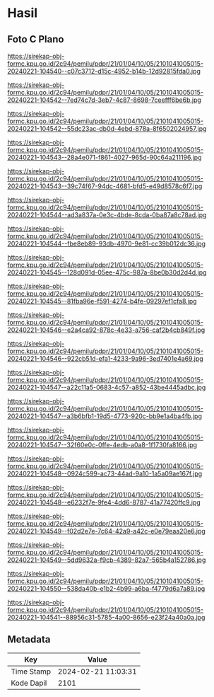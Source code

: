 # Hasil

## Foto C Plano

https://sirekap-obj-formc.kpu.go.id/2c94/pemilu/pdpr/21/01/04/10/05/2101041005015-20240221-104540--c07c3712-d15c-4952-b14b-12d92815fda0.jpg

https://sirekap-obj-formc.kpu.go.id/2c94/pemilu/pdpr/21/01/04/10/05/2101041005015-20240221-104542--7ed74c7d-3eb7-4c87-8698-7ceefff6be6b.jpg

https://sirekap-obj-formc.kpu.go.id/2c94/pemilu/pdpr/21/01/04/10/05/2101041005015-20240221-104542--55dc23ac-db0d-4ebd-878a-8f6502024957.jpg

https://sirekap-obj-formc.kpu.go.id/2c94/pemilu/pdpr/21/01/04/10/05/2101041005015-20240221-104543--28a4e071-f861-4027-965d-90c64a211196.jpg

https://sirekap-obj-formc.kpu.go.id/2c94/pemilu/pdpr/21/01/04/10/05/2101041005015-20240221-104543--39c74f67-94dc-4681-bfd5-e49d8578c6f7.jpg

https://sirekap-obj-formc.kpu.go.id/2c94/pemilu/pdpr/21/01/04/10/05/2101041005015-20240221-104544--ad3a837a-0e3c-4bde-8cda-0ba87a8c78ad.jpg

https://sirekap-obj-formc.kpu.go.id/2c94/pemilu/pdpr/21/01/04/10/05/2101041005015-20240221-104544--fbe8eb89-93db-4970-9e81-cc39b012dc36.jpg

https://sirekap-obj-formc.kpu.go.id/2c94/pemilu/pdpr/21/01/04/10/05/2101041005015-20240221-104545--128d091d-05ee-475c-987a-8be0b30d2d4d.jpg

https://sirekap-obj-formc.kpu.go.id/2c94/pemilu/pdpr/21/01/04/10/05/2101041005015-20240221-104545--81fba96e-f591-4274-b4fe-09297ef1cfa8.jpg

https://sirekap-obj-formc.kpu.go.id/2c94/pemilu/pdpr/21/01/04/10/05/2101041005015-20240221-104546--e2a4ca92-878c-4e33-a756-caf2b4cb849f.jpg

https://sirekap-obj-formc.kpu.go.id/2c94/pemilu/pdpr/21/01/04/10/05/2101041005015-20240221-104546--922cb51d-efa1-4233-9a96-3ed7401e4a69.jpg

https://sirekap-obj-formc.kpu.go.id/2c94/pemilu/pdpr/21/01/04/10/05/2101041005015-20240221-104547--a22c11a5-0683-4c57-a852-43be4445adbc.jpg

https://sirekap-obj-formc.kpu.go.id/2c94/pemilu/pdpr/21/01/04/10/05/2101041005015-20240221-104547--a3b6bfb1-19d5-4773-920c-bb9e1a4ba4fb.jpg

https://sirekap-obj-formc.kpu.go.id/2c94/pemilu/pdpr/21/01/04/10/05/2101041005015-20240221-104547--32f60e0c-0ffe-4edb-a0a8-1f1730fa8166.jpg

https://sirekap-obj-formc.kpu.go.id/2c94/pemilu/pdpr/21/01/04/10/05/2101041005015-20240221-104548--0924c599-ac73-44ad-9a10-1a5a09ae167f.jpg

https://sirekap-obj-formc.kpu.go.id/2c94/pemilu/pdpr/21/01/04/10/05/2101041005015-20240221-104548--e6232f7e-9fe4-4dd6-8787-41a77420ffc9.jpg

https://sirekap-obj-formc.kpu.go.id/2c94/pemilu/pdpr/21/01/04/10/05/2101041005015-20240221-104549--f02d2e7e-7c64-42a9-a42c-e0e79eaa20e6.jpg

https://sirekap-obj-formc.kpu.go.id/2c94/pemilu/pdpr/21/01/04/10/05/2101041005015-20240221-104549--5dd9632a-f9cb-4389-82a7-565b4a152786.jpg

https://sirekap-obj-formc.kpu.go.id/2c94/pemilu/pdpr/21/01/04/10/05/2101041005015-20240221-104550--538da40b-e1b2-4b99-a6ba-f4779d6a7a89.jpg

https://sirekap-obj-formc.kpu.go.id/2c94/pemilu/pdpr/21/01/04/10/05/2101041005015-20240221-104541--88956c31-5785-4a00-8656-e23f24a40a0a.jpg


## Metadata

| Key        | Value               |
| ---------- | ------------------- |
| Time Stamp | 2024-02-21 11:03:31 |
| Kode Dapil | 2101                |




